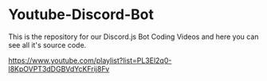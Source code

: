 # Youtube-Discord-Bot
This is the repository for our Discord.js Bot Coding Videos and here you can see all it's source code.

https://www.youtube.com/playlist?list=PL3El2q0-l8KpOVPT3dDGBVdYcKFrij8Fv
